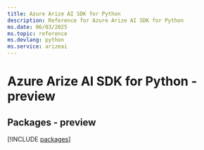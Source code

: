 ```yaml
---
title: Azure Arize AI SDK for Python
description: Reference for Azure Arize AI SDK for Python
ms.date: 06/03/2025
ms.topic: reference
ms.devlang: python
ms.service: arizeai
---
```

# Azure Arize AI SDK for Python - preview
## Packages - preview
[!INCLUDE [packages](arize-ai-index.md)]